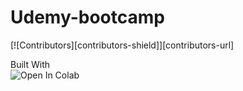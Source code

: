 # Udemy-bootcamp
[![Contributors][contributors-shield]][contributors-url]

Built With<br>
![Open In Colab](https://colab.research.google.com/assets/colab-badge.svg)


